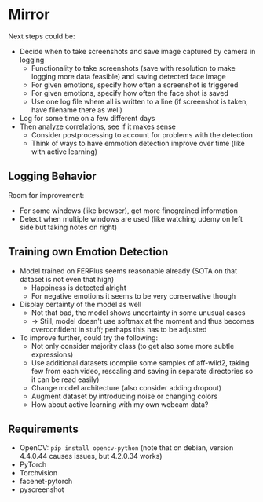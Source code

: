 # Mirror

Next steps could be:

- Decide when to take screenshots and save image captured by camera in logging
    - Functionality to take screenshots (save with resolution to make logging more data feasible) and saving detected face image
    - For given emotions, specify how often a screenshot is triggered
    - For given emotions, specify how often the face shot is saved
    - Use one log file where all is written to a line (if screenshot is taken, have filename there as well)
- Log for some time on a few different days
- Then analyze correlations, see if it makes sense
    - Consider postprocessing to account for problems with the detection
    - Think of ways to have emmotion detection improve over time (like with active learning)


## Logging Behavior

Room for improvement:

- For some windows (like browser), get more finegrained information
- Detect when multiple windows are used (like watching udemy on left side but taking notes on right)


## Training own Emotion Detection

- Model trained on FERPlus seems reasonable already (SOTA on that dataset is not even that high)
    - Happiness is detected alright
    - For negative emotions it seems to be very conservative though
- Display certainty of the model as well
    - Not that bad, the model shows uncertainty in some unusual cases
    - -> Still, model doesn't use softmax at the moment and thus becomes overconfident in stuff; perhaps this has to be adjusted
- To improve further, could try the following:
    - Not only consider majority class (to get also some more subtle expressions)
    - Use additional datasets (compile some samples of aff-wild2, taking few from each video, rescaling and saving in separate directories so it can be read easily)
    - Change model architecture (also consider adding dropout)
    - Augment dataset by introducing noise or changing colors
    - How about active learning with my own webcam data?


## Requirements

- OpenCV: `pip install opencv-python` (note that on debian, version 4.4.0.44 causes issues, but 4.2.0.34 works)
- PyTorch
- Torchvision
- facenet-pytorch
- pyscreenshot
